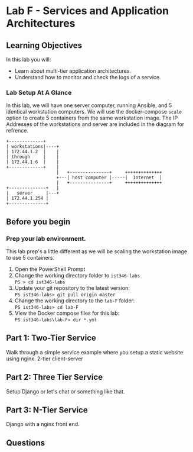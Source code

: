 # Lab F -  Services and Application Architectures

## Learning Objectives

In this lab you will:

- Learn about multi-tier application architectures.
- Understand how to monitor and check the logs of a service.

### Lab Setup At A Glance

In this lab, we will have one server computer, running Ansible, and 5 identical workstation computers. We will use the docker-compose `scale` option to create 5  containers from the same workstation image. The IP Addresses of the workstations and server are included in the diagram for refrence. 

```
+-------------+
| workstations|----+
| 172.44.1.2  |    |
| through     |    |
| 172.44.1.6  |    |
+-------------+    |
                   |   +---------------+     ++++++++++++++
                   +---| host computer |-----|  Internet  |
                   |   +---------------+     ++++++++++++++
+--------------+   |
|   server     |---+
| 172.44.1.254 |
+--------------+
```

## Before you begin 

### Prep your lab environment. 

This lab prep's a little different as we will be scaling the workstation image to use 5 containers.

1. Open the PowerShell Prompt
2. Change the working directory folder to `ist346-labs`  
`PS > cd ist346-labs`
3. Update your git repository to the latest version:  
`PS ist346-labs> git pull origin master`
4. Change the working directory to the `lab-F` folder:  
`PS ist346-labs> cd lab-F`
5. View the Docker compose files for this lab:  
`PS ist346-labs\lab-F> dir *.yml`


## Part 1: Two-Tier Service

Walk through a simple service example where you setup a static website using nginx. 2-tier client-server


## Part 2: Three Tier Service 

Setup Django or let's chat or something like that.

## Part 3: N-Tier Service

Django with a nginx front end.



## Questions 


